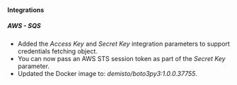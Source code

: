 
#### Integrations
##### AWS - SQS
- Added the *Access Key* and *Secret Key* integration parameters to support credentials fetching object.
- You can now pass an AWS STS session token as part of the *Secret Key* parameter.
- Updated the Docker image to: *demisto/boto3py3:1.0.0.37755*.

